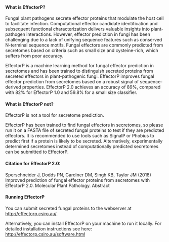 #### What is EffectorP?

Fungal plant pathogens secrete effector proteins that modulate the host cell to facilitate infection. 
Computational effector candidate identification and subsequent functional characterization delivers valuable insights 
into plant-pathogen interactions. However, effector prediction in fungi has been challenging due to a lack of unifying
sequence features such as conserved N-terminal sequence motifs. Fungal effectors are commonly predicted from secretomes 
based on criteria such as small size and cysteine-rich, which suffers from poor accuracy.

EffectorP is a machine learning method for fungal effector prediction in secretomes and has been trained to distinguish secreted proteins 
from secreted effectors in plant-pathogenic fungi.
EffectorP improves fungal effector prediction from secretomes based on a robust signal of sequence-derived properties.
EffectorP 2.0 achieves an accuracy of 89%, compared with 82% for EffectorP 1.0 and 59.8% for a small size classifier.

#### What is EffectorP not?

EffectorP is not a tool for secretome prediction. 

EffectorP has been trained to find fungal effectors in secretomes, 
so please run it on a FASTA file of secreted fungal proteins to test if they are predicted effectors. It is recommended 
to use tools such as SignalP or Phobius	to predict first if a protein is likely to be secreted.
Alternatively, experimentally determined secretomes instead of computationally predicted secretomes can be submitted to EffectorP. 

#### Citation for EffectorP 2.0:
 
 Sperschneider J, Dodds PN, Gardiner DM, Singh KB, Taylor JM (2018) Improved prediction of fungal effector proteins from secretomes with EffectorP 2.0. Molecular Plant Pathology. Abstract

#### Running EffectorP

You can submit secreted fungal proteins to the webserver at http://effectorp.csiro.au/.

Alternatively, you can install EffectorP on your machine to run it locally. For detailed installation instructions see here: http://effectorp.csiro.au/software.html
